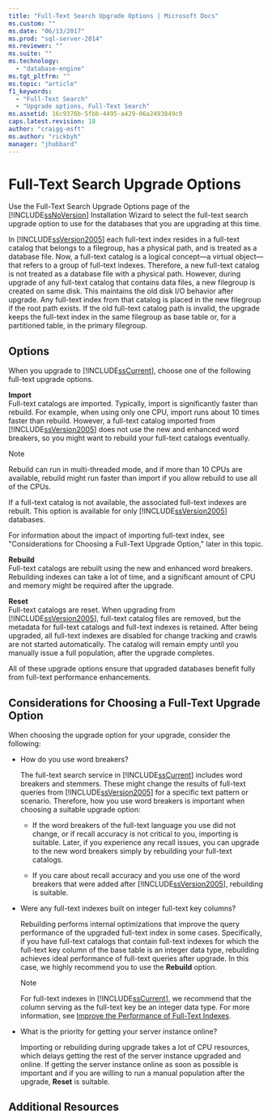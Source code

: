 ```yaml
---
title: "Full-Text Search Upgrade Options | Microsoft Docs"
ms.custom: ""
ms.date: "06/13/2017"
ms.prod: "sql-server-2014"
ms.reviewer: ""
ms.suite: ""
ms.technology: 
  - "database-engine"
ms.tgt_pltfrm: ""
ms.topic: "article"
f1_keywords: 
  - "Full-Text Search"
  - "Upgrade options, Full-Text Search"
ms.assetid: 16c9376b-5fbb-4495-a429-06a2493849c9
caps.latest.revision: 18
author: "craigg-msft"
ms.author: "rickbyh"
manager: "jhubbard"
---
```

# Full-Text Search Upgrade Options
  Use the Full-Text Search Upgrade Options page of the [!INCLUDE[ssNoVersion](../../../includes/ssnoversion-md.md)] Installation Wizard to select the full-text search upgrade option to use for the databases that you are upgrading at this time.  
  
 In [!INCLUDE[ssVersion2005](../../../includes/ssversion2005-md.md)] each full-text index resides in a full-text catalog that belongs to a filegroup, has a physical path, and is treated as a database file. Now, a full-text catalog is a logical concept—a virtual object—that refers to a group of full-text indexes. Therefore, a new full-text catalog is not treated as a database file with a physical path. However, during upgrade of any full-text catalog that contains data files, a new filegroup is created on same disk. This maintains the old disk I/O behavior after upgrade. Any full-text index from that catalog is placed in the new filegroup if the root path exists. If the old full-text catalog path is invalid, the upgrade keeps the full-text index in the same filegroup as base table or, for a partitioned table, in the primary filegroup.  
  
## Options  
 When you upgrade to [!INCLUDE[ssCurrent](../../../includes/sscurrent-md.md)], choose one of the following full-text upgrade options.  
  
 **Import**  
 Full-text catalogs are imported. Typically, import is significantly faster than rebuild. For example, when using only one CPU, import runs about 10 times faster than rebuild. However, a full-text catalog imported from [!INCLUDE[ssVersion2005](../../../includes/ssversion2005-md.md)] does not use the new and enhanced word breakers, so you might want to rebuild your full-text catalogs eventually.  
  
> [!NOTE]  
>  Rebuild can run in multi-threaded mode, and if more than 10 CPUs are available, rebuild might run faster than import if you allow rebuild to use all of the CPUs.  
  
 If a full-text catalog is not available, the associated full-text indexes are rebuilt. This option is available for only [!INCLUDE[ssVersion2005](../../../includes/ssversion2005-md.md)] databases.  
  
 For information about the impact of importing full-text index, see "Considerations for Choosing a Full-Text Upgrade Option," later in this topic.  
  
 **Rebuild**  
 Full-text catalogs are rebuilt using the new and enhanced word breakers. Rebuilding indexes can take a lot of time, and a significant amount of CPU and memory might be required after the upgrade.  
  
 **Reset**  
 Full-text catalogs are reset. When upgrading from [!INCLUDE[ssVersion2005](../../../includes/ssversion2005-md.md)], full-text catalog files are removed, but the metadata for full-text catalogs and full-text indexes is retained. After being upgraded, all full-text indexes are disabled for change tracking and crawls are not started automatically. The catalog will remain empty until you manually issue a full population, after the upgrade completes.  
  
 All of these upgrade options ensure that upgraded databases benefit fully from full-text performance enhancements.  
  
## Considerations for Choosing a Full-Text Upgrade Option  
 When choosing the upgrade option for your upgrade, consider the following:  
  
-   How do you use word breakers?  
  
     The full-text search service in [!INCLUDE[ssCurrent](../../../includes/sscurrent-md.md)] includes word breakers and stemmers. These might change the results of full-text queries from [!INCLUDE[ssVersion2005](../../../includes/ssversion2005-md.md)] for a specific text pattern or scenario. Therefore, how you use word breakers is important when choosing a suitable upgrade option:  
  
    -   If the word breakers of the full-text language you use did not change, or if recall accuracy is not critical to you, importing is suitable. Later, if you experience any recall issues, you can upgrade to the new word breakers simply by rebuilding your full-text catalogs.  
  
    -   If you care about recall accuracy and you use one of the word breakers that were added after [!INCLUDE[ssVersion2005](../../../includes/ssversion2005-md.md)], rebuilding is suitable.  
  
-   Were any full-text indexes built on integer full-text key columns?  
  
     Rebuilding performs internal optimizations that improve the query performance of the upgraded full-text index in some cases. Specifically, if you have full-text catalogs that contain full-text indexes for which the full-text key column of the base table is an integer data type, rebuilding achieves ideal performance of full-text queries after upgrade. In this case, we highly recommend you to use the **Rebuild** option.  
  
    > [!NOTE]  
    >  For full-text indexes in [!INCLUDE[ssCurrent](../../../includes/sscurrent-md.md)], we recommend that the column serving as the full-text key be an integer data type. For more information, see [Improve the Performance of Full-Text Indexes](../../../2014/database-engine/improve-the-performance-of-full-text-indexes.md).  
  
-   What is the priority for getting your server instance online?  
  
     Importing or rebuilding during upgrade takes a lot of CPU resources, which delays getting the rest of the server instance upgraded and online. If getting the server instance online as soon as possible is important and if you are willing to run a manual population after the upgrade, **Reset** is suitable.  
  
## Additional Resources  
  